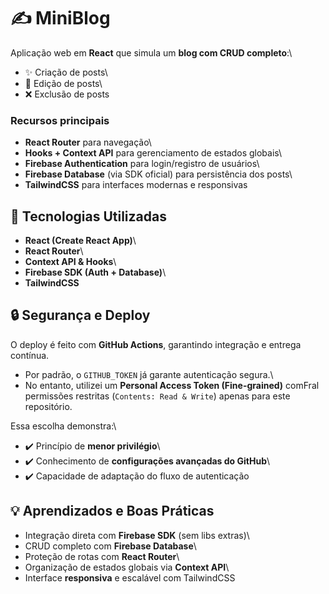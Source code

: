# ✍️ MiniBlog

Aplicação web em **React** que simula um **blog com CRUD completo**:\
- ✨ Criação de posts\
- 📝 Edição de posts\
- ❌ Exclusão de posts

### Recursos principais

-   **React Router** para navegação\
-   **Hooks + Context API** para gerenciamento de estados globais\
-   **Firebase Authentication** para login/registro de usuários\
-   **Firebase Database** (via SDK oficial) para persistência
    dos posts\
-   **TailwindCSS** para interfaces modernas e responsivas

## 🚀 Tecnologias Utilizadas

-   **React (Create React App)**\
-   **React Router**\
-   **Context API & Hooks**\
-   **Firebase SDK (Auth + Database)**\
-   **TailwindCSS**

## 🔒 Segurança e Deploy

O deploy é feito com **GitHub Actions**, garantindo integração e entrega
contínua.

-   Por padrão, o `GITHUB_TOKEN` já garante autenticação segura.\
-   No entanto, utilizei um **Personal Access Token (Fine-grained)** comFral
    permissões restritas (`Contents: Read & Write`) apenas para este
    repositório.

Essa escolha demonstra:\
- ✔️ Princípio de **menor privilégio**\
- ✔️ Conhecimento de **configurações avançadas do GitHub**\
- ✔️ Capacidade de adaptação do fluxo de autenticação

## 💡 Aprendizados e Boas Práticas

-   Integração direta com **Firebase SDK** (sem libs extras)\
-   CRUD completo com **Firebase Database**\
-   Proteção de rotas com **React Router**\
-   Organização de estados globais via **Context API**\
-   Interface **responsiva** e escalável com TailwindCSS